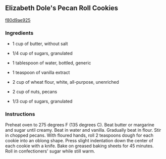 ## Elizabeth Dole's Pecan Roll Cookies

[f80d9ae925](http://allrecipes.com/recipe/elizabeth-doles-pecan-roll-cookies/)

### Ingredients

 - 1 cup of butter, without salt

 - 1/4 cup of sugars, granulated

 - 1 tablespoon of water, bottled, generic

 - 1 teaspoon of vanilla extract

 - 2 cup of wheat flour, white, all-purpose, unenriched

 - 2 cup of nuts, pecans

 - 1/3 cup of sugars, granulated

### Instructions

Preheat oven to 275 degrees F (135 degrees C). Beat butter or margarine and sugar until creamy. Beat in water and vanilla. Gradually beat in flour. Stir in chopped pecans. With floured hands, roll 2 teaspoons dough for each cookie into an oblong shape. Press slight indentation down the center of each cookie with a knife. Bake on greased baking sheets for 45 minutes. Roll in confectioners' sugar while still warm.